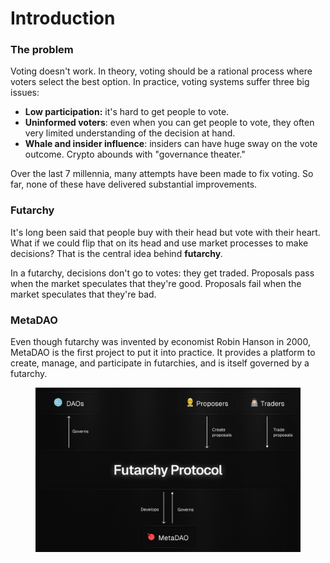 # Introduction

### The problem

Voting doesn't work. In theory, voting should be a rational process where voters select the best option. In practice, voting systems suffer three big issues:

* **Low participation:** it's hard to get people to vote.
* **Uninformed voters**: even when you can get people to vote, they often very limited understanding of the decision at hand.
* **Whale and insider influence**: insiders can have huge sway on the vote outcome. Crypto abounds with "governance theater."

Over the last 7 millennia, many attempts have been made to fix voting. So far, none of these have delivered substantial improvements.

### Futarchy

It's long been said that people buy with their head but vote with their heart. What if we could flip that on its head and use market processes to make decisions? That is the central idea behind **futarchy**_._

In a futarchy, decisions don't go to votes: they get traded. Proposals pass when the market speculates that they're good. Proposals fail when the market speculates that they're bad.

### MetaDAO

Even though futarchy was invented by economist Robin Hanson in 2000, MetaDAO is the first project to put it into practice. It provides a platform to create, manage, and participate in futarchies, and is itself governed by a futarchy.

<figure><img src=".gitbook/assets/futarchy-protocol-diagram.png" alt=""><figcaption></figcaption></figure>
